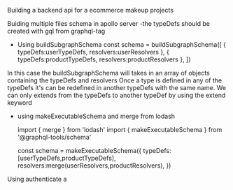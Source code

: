 Building a backend api for a ecommerce makeup projects 

Buiding multiple files schema in apollo server
-the typeDefs should be created with gql from graphql-tag
- Using buildSubgraphSchema 
  const schema = buildSubgraphSchema([
  { typeDefs:userTypeDefs, resolvers:userResolvers },
  { typeDefs:productTypeDefs, resolvers:productResolvers },
])

In this case the buildSubgraphSchema will takes in an array of objects containing the typeDefs and resolvers 
Once a type is defined in any of the  typeDefs it's can be redefined in another typeDefs with the same name. We can only extends from the typeDefs to another typeDef by using the extend keyword
- using makeExecutableSchema and merge from lodash 
  
  import { merge } from 'lodash' 
  import { makeExecutableSchema } from '@graphql-tools/schema'

    const schema = makeExecutableSchema({
    typeDefs: [userTypeDefs,productTypeDefs],
    resolvers:merge(userResolvers,productResolvers),
  })


Using authenticate a








